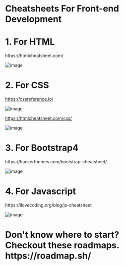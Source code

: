 <h1>Cheatsheets For Front-end Development</h1>

<h1>1. For HTML</h1>
https://htmlcheatsheet.com/

![image](https://user-images.githubusercontent.com/91546745/173566840-219adf3d-8f73-43b3-be15-e8c2aceabb0c.png)


<h1>2. For CSS</h1>

https://cssreference.io/

![image](https://user-images.githubusercontent.com/91546745/173567106-0648ff56-ad48-40ab-8d5b-038aa3069a63.png)

https://htmlcheatsheet.com/css/

![image](https://user-images.githubusercontent.com/91546745/173567211-931fe21f-b8d9-42ac-834a-b8883be8fb3d.png)


<h1> 3. For Bootstrap4</h1>
https://hackerthemes.com/bootstrap-cheatsheet/

![image](https://user-images.githubusercontent.com/91546745/173567407-0735d4b0-d716-4ab8-8cf4-6b5210be09d8.png)



<h1> 4. For Javascript</h1>
https://ilovecoding.org/blog/js-cheatsheet

![image](https://user-images.githubusercontent.com/91546745/173567336-4856ed22-ada2-410b-a930-b8da23458d61.png)


<h1>Don't know where to start? Checkout these roadmaps.
https://roadmap.sh/ 
</h1>
